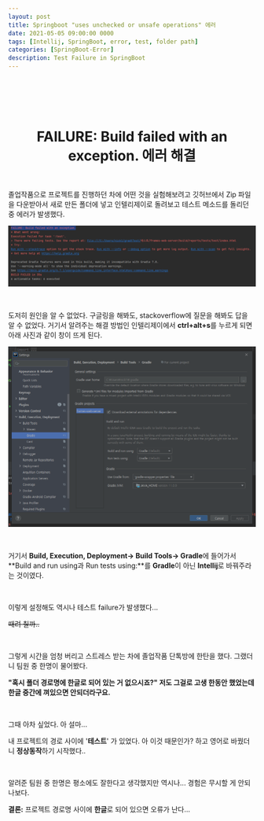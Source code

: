 ```yaml
---
layout: post
title: Springboot "uses unchecked or unsafe operations" 에러
date: 2021-05-05 09:00:00 0000
tags: [Intellij, SpringBoot, error, test, folder path]
categories: [SpringBoot-Error]
description: Test Failure in SpringBoot
---
```


<br>

<br><br>

# <center>FAILURE: Build failed with an exception. 에러 해결</center>

<br>

졸업작품으로 프로젝트를 진행하던 차에 어떤 것을 실험해보려고 깃허브에서 Zip 파일을 다운받아서 새로 만든 폴더에 넣고 인텔리제이로 돌려보고 테스트 메소드를 돌리던 중 에러가 발생했다.

![](/images/SpringBoot_Error/post3/2021-05-05-10-04-24.png)

<br>

도저히 원인을 알 수 없었다. 구글링을 해봐도, stackoverflow에 질문을 해봐도 답을 알 수 없었다. 거기서 알려주는 해결 방법인 인텔리제이에서 **ctrl+alt+s**를 누르게 되면 아래 사진과 같이 창이 뜨게 된다.

![](/images/SpringBoot_Error/post3/2021-05-05-10-07-22.png)

<br>

거기서 **Build, Execution, Deployment-> Build Tools-> Gradle**에 들어가서 **Build and run using과 Run tests using:**를 **Gradle**이 아닌 **Intellij**로 바꿔주라는 것이였다.

<br>

이렇게 설정해도 역시나 테스트 failure가 발생했다...

~~때려 칠까..~~

<br>

그렇게 시간을 엄청 버리고 스트레스 받는 차에 졸업작품 단톡방에 한탄을 했다. 그랬더니 팀원 중 한명이 물어봤다.

****"혹시 폴더 경로명에 한글로 되어 있는 거 없으시죠?" 저도 그걸로 고생 한동안 했었는데 한글 중간에 껴있으면 안되더라구요.****

<br>

그때 아차 싶었다. 아 설마...

내 프로젝트의 경로 사이에 '**테스트**' 가 있었다. 아 이것 때문인가? 하고 영어로 바꿨더니 **정상동작**하기 시작했다..

<br>

알려준 팀원 중 한명은 평소에도 잘한다고 생각했지만 역시나... 경험은 무시할 게 안되나보다.

**결론:** 프로젝트 경로명 사이에 **한글**로 되어 있으면 오류가 난다...
